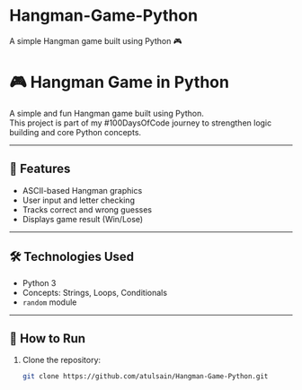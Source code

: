# Hangman-Game-Python
A simple Hangman game built using Python 🎮
# 🎮 Hangman Game in Python

A simple and fun Hangman game built using Python.  
This project is part of my #100DaysOfCode journey to strengthen logic building and core Python concepts.

---

## 🚀 Features

- ASCII-based Hangman graphics
- User input and letter checking
- Tracks correct and wrong guesses
- Displays game result (Win/Lose)

---

## 🛠️ Technologies Used

- Python 3
- Concepts: Strings, Loops, Conditionals
- `random` module

---

## 📂 How to Run

1. Clone the repository:
   ```bash
   git clone https://github.com/atulsain/Hangman-Game-Python.git